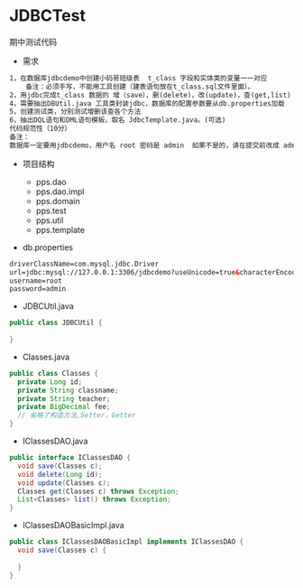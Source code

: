 # JDBCTest

期中测试代码

* 需求

```xml
1，在数据库jdbcdemo中创建小码哥班级表  t_class 字段和实体类的变量一一对应
	备注：必须手写，不能用工具创建（建表语句放在t_class.sql文件里面）。
2，用jdbc完成t_class 数据的 增（save），删(delete)，改(update)，查(get,list)（查询一条AND多条数据）用dao层进行数据交互。
4，需要抽出DBUtil.java 工具类封装jdbc，数据库的配置参数要从db.properties加载
5，创建测试类，分别测试增删该查各个方法 
6，抽出DQL语句和DML语句模板，取名 JdbcTemplate.java。(可选)
代码规范性（10分）
备注：
数据库一定要用jdbcdemo，用户名 root 密码是 admin  如果不是的，请在提交前改成 admin
```

* 项目结构
  * pps.dao
  * pps.dao.impl
  * pps.domain
  * pps.test
  * pps.util
  * pps.template

* db.properties

```xml
driverClassName=com.mysql.jdbc.Driver
url=jdbc:mysql://127.0.0.1:3306/jdbcdemo?useUnicode=true&characterEncoding=utf-8
username=root
password=admin
```

* JDBCUtil.java

```java
public class JDBCUtil {
  
}
```



* Classes.java

```java
public class Classes {
  private Long id;
  private String classname;
  private String teacher;
  private BigDecimal fee;
  // 省略了构造方法,Setter，Getter
}
```

* IClassesDAO.java

```java
public interface IClassesDAO {
  void save(Classes c);
  void delete(Long id);
  void update(Classes c);
  Classes get(Classes c) throws Exception;
  List<Classes> list() throws Exception;
}
```

* IClassesDAOBasicImpl.java

```java
public class IClassesDAOBasicImpl implements IClassesDAO {
  void save(Classes c) {
    
  } 
}
```




